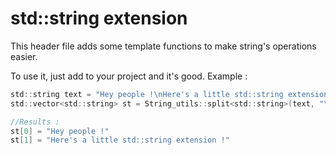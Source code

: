std::string extension
======================

This header file adds some template functions to make string's operations easier.

To use it, just add to your project and it's good. Example :

```c
std::string text = "Hey people !\nHere's a little std::string extension !"
std::vector<std::string> st = String_utils::split<std::string>(text, "\n");

//Results :
st[0] = "Hey people !"
st[1] = "Here's a little std::string extension !"
```